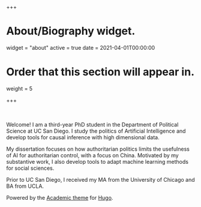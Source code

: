 +++
# About/Biography widget.
widget = "about"
active = true
date = 2021-04-01T00:00:00

# Order that this section will appear in.
weight = 5

+++

<br/><br/>
Welcome! I am a third-year PhD student in the Department of Political Science at UC San Diego. I study the politics of Artificial Intelligence and develop tools for causal inference with high dimensional data.

My dissertation focuses on how authoritarian politics limits the usefulness of AI for authoritarian control, with a focus on China.  Motivated by my substantive work, I also develop tools to adapt machine learning methods for social sciences.

Prior to UC San Diego, I received my MA from the University of Chicago and BA from UCLA.

<footer class="site-footer">
  <div class="container">
    <p class="powered-by">
      Powered by the
      <a href="https://sourcethemes.com/academic/" target="_blank" rel="noopener">Academic theme</a> for
      <a href="https://gohugo.io" target="_blank" rel="noopener">Hugo</a>.
      <span class="pull-right" aria-hidden="true">
        <a href="#" id="back_to_top">
          <span class="button_icon">
            <i class="fa fa-chevron-up fa-2x"></i>
          </span>
        </a>
      </span>
    </p>
  </div>
</footer>
